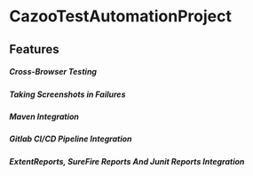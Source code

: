 # CazooTestAutomationProject

## Features
##### Cross-Browser Testing
##### Taking Screenshots in Failures
##### Maven Integration
##### Gitlab CI/CD Pipeline Integration
##### ExtentReports, SureFire Reports And Junit Reports Integration
    
  
